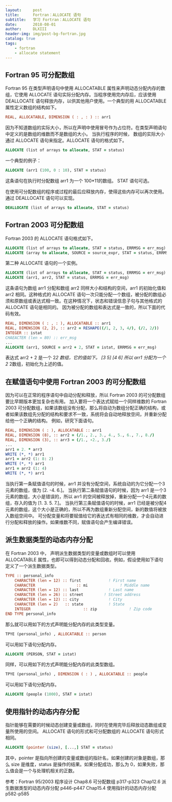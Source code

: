 ```yaml
---
layout:     post
title:      Fortran：ALLOCATE 语句
subtitle:   学习 Fortran：ALLOCATE 语句
date:       2018-08-01
author:     DLXIII
header-img: img/post-bg-fortran.jpg
catalog: true
tags:
    - fortran
    - allocate statement
---
```



## Fortran 95 可分配数组

Fortran 95 在类型声明语句中使用 ALLOCATABLE 属性来声明动态分配内存的数组，它使用 ALLOCATE 语句实际分配内存。当程序使用完内存后，应该使用 DEALLOCATE 语句释放内存，以供其他用户使用。一个典型的用 ALLOCATABLE 属性定义数组的结构如下。

~~~ fortran
REAL, ALLOCATABLE, DIMENSION ( : , : ) :: arr1
~~~


<!--more-->


因为不知道数组的实际大小，所以在声明中使用冒号作为占位符。在类型声明语句中定义的是数组的维数而不是数组的大小。
当执行程序的时候， 数组的实际大小通过 ALLOCATE 语句来指定。ALLOCATE 语句的格式如下。

~~~ fortran
ALLOCATE (list of arrays to allocate, STAT = status)
~~~

一个典型的例子：

~~~ fortran
ALLOCATE (arr1 (100, 0 : 10), STAT = status)
~~~

这条语句在执行时分配数组 arr1 为一个 100*11的数组。 STAT 语句可选。

在使用可分配数组的程序或过程的最后应释放内存，使得这些内存可以再次使用。
通过 DEALLOCATE 语句可以实现。

~~~ fortran
DEALLOCATE (list of arrays to allocate, STAT = status)
~~~

## Fortran 2003 可分配数组

Fortran 2003 的 ALLOCATE 语句格式如下。

~~~ fortran
ALLOCATE (list of arrays to allocate, STAT = status, ERRMSG = err_msg)
ALLOCATE (array to allocate, SOURCE = source_expr, STAT = status, ERRMSG = string)
~~~

第二种 ALLOCATE 语句的一个实例。

~~~ fortran
ALLOCATE (list of arrays to allocate, STAT = status, ERRMSG = err_msg)
ALLOCATE (arr1, arr2, STAT = status, ERRMSG = err_msg)
~~~

这条语句为数组 arr1 分配和数组 arr2 同样大小和结构的空间，arr1 的初始化值和 arr2 相同。这种格式的 ALLOCATE 语句一次只能分配一个数组，被分配的数组必须和原数组或表达式相一致。在这种情况下，状态和错误信息子句与其他格式的 ALLOCATE 语句是相同的。
因为被分配的数组和表达式是一致的，所以下面的代码有效。

~~~ fortran
REAL, DIMENSION ( : , : ), ALLOCATABLE :: arr1
REAL, DIMENSION (2, 2), :: arr2 = RESHAPE((/1, 2, 3, 4/), (/2, 2/))
INTEGER :: istat
CHAEACTER (len = 80) :: err_msg
...
ALLOCATE (arr1, SOURCE = arr2 + 2, STAT = istat, ERRMSG = err_msg)
~~~

表达式 arr2 + 2 是一个 2*2 数组，它的值如下。
[3 5]
[4 6]
所以 arr1 分配为一个 2* 2数组，初始化为上述的值。

## 在赋值语句中使用 Fortran 2003 的可分配数组

因为可以在正常的程序语句中自动分配和释放，所以 Fortran 2003 的可分配数组要比早期版本更加复杂也有用。
加入要将一个表达式赋给一个同样维数的 Fortran 2003 可分配数组，如果该数组没有分配，那么将自动为数组分配正确的结构，或者如果该数组先分配的结构和要求不一致，系统将会自动地释放空间，并重新分配给他一个正确的结构。
例如，研究下面语句。

~~~ fortran
REAL, DIMENSION ( : ), ALLOCATABLE :: arr1
REAL, DIMENSION (8), :: arr2 = (/1., 2., 3., 4., 5., 6., 7., 8./)
REAL, DIMENSION (3), :: arr3 = (/1., -2., 3./)
...
arr1 = 2. * arr3
WRITE (*, *) arr1
arr1 = arr2 (1: 8: 2)
WRITE (*, *) arr1
arr1 = arr2 (1: 4)
WRITE (*, *) arr1
~~~

当执行第一条赋值语句的时候，arr1 并没有分配空间，系统自动的为它分配一个3元素的数组，值为 [2. -4. 6.]。
当执行第二条赋值语句的时候，因为 arr1 是一个3元素的数组，大小是错误的，所以 arr1 的空间被释放掉，重新分配一个4元素的数组，存入的值为 [1. 3. 5. 7.]。
当执行第三条赋值语句的时候，arr1 已经是被分配4元素的数组，这个大小是正确的，所以不再为数组重新分配空间，新的数值将被放入数组空间中。
可分配变量和将要赋值给它的表达式有相同的维数，才会自动进行分配和释放的操作。如果维数不同，赋值语句会产生编译错误。

## 派生数据类型的动态内存分配

在 Fortran 2003 中， 声明派生数据类型的变量或数组时可以使用 ALLOCATABLE 属性，也即可以得到动态分配和回收。例如，假设使用如下语句定义了一个派生数据类型。


~~~ fortran
TYPE :: personal_info
    CHARACTER (len = 12) :: first            ! First name
    CHARACTER                  :: mi              ! Middle name
    CHARACTER (len = 12) :: last             ! Last name
    CHARACTER (len = 26) :: street         ! Street address
    CHARACTER (len = 12) :: city             ! City
    CHARACTER (len = 2)   :: state           ! State
    INTEGER                       :: zip              ! Zip code
END TYPE personal_info
~~~

那么就可以用如下的方式声明能分配内存的此类型变量。

~~~ fortran
TPYE (personal_info) , ALLOCATABLE :: person
~~~

可以用如下语句分配内存。

~~~ fortran
ALLOCATE (PERSON, STAT = istat)
~~~

同样，可以用如下的方式声明能分配内存的此类型数组。

~~~ fortran
TPYE (personal_info) , DIMENSION ( : ) , ALLOCATABLE :: people
~~~

可以用如下语句分配内存。

~~~ fortran
ALLOCATE (people (1000), STAT = istat)
~~~

## 使用指针的动态内存分配

指针能够在需要的时候动态创建变量或数组，同时在使用完毕后释放动态数组或变量所使用的空间。
ALLOCATE 语句的形式和可分配数组的 ALLOCATE 语句形式相同。

~~~ fortran
ALLOCATE (pointer (size), [...,] STAT = status)
~~~

其中，pointer 是指向所创建的变量或数组的指针名，如果创建的对象是数组，那么 size 是维度，status 是操作的结果。如果分配成功，那么为 0，如果失败，那么值会是一个与处理机相关的正数。

参考：Fortran 95/2003 程序设计
Chap8.6 可分配数组 p317-p323
Chap12.6 派生数据类型的动态内存分配 p446-p447
Chap15.4 使用指针的动态内存分配 p582-p585
